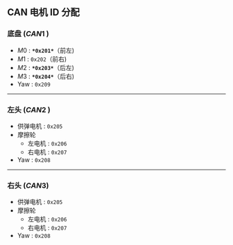 ## CAN 电机 ID 分配

### 底盘  ($CAN1$ )

- $M0$ :  **`*0x201*`**（前左)
- $M1$ :  `0x202`（前右)
- $M2$ :  **`*0x203*`**（后左)
- $M3$ :  **`*0x204*`**（后右)
- Yaw  :  `0x209`

---

### 左头 ($CAN2$  )

- 供弹电机 : `0x205`
- 摩擦轮
    - 左电机 : `0x206`
    - 右电机 : `0x207`
- Yaw : `0x208`

---

### 右头 ($CAN3$)

- 供弹电机 : `0x205`
- 摩擦轮
    - 左电机 : `0x206`
    - 右电机 : `0x207`
- Yaw : `0x208`